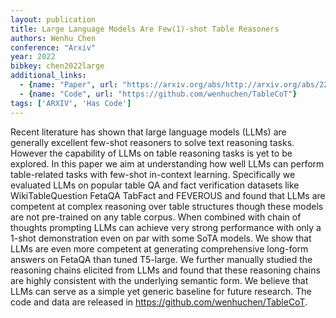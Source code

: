 ```yaml
---
layout: publication
title: Large Language Models Are Few(1)-shot Table Reasoners
authors: Wenhu Chen
conference: "Arxiv"
year: 2022
bibkey: chen2022large
additional_links:
  - {name: "Paper", url: "https://arxiv.org/abs/http://arxiv.org/abs/2210.06710v2"}
  - {name: "Code", url: "https://github.com/wenhuchen/TableCoT"}
tags: ['ARXIV', 'Has Code']
---
```

Recent literature has shown that large language models (LLMs) are generally excellent few-shot reasoners to solve text reasoning tasks. However the capability of LLMs on table reasoning tasks is yet to be explored. In this paper we aim at understanding how well LLMs can perform table-related tasks with few-shot in-context learning. Specifically we evaluated LLMs on popular table QA and fact verification datasets like WikiTableQuestion FetaQA TabFact and FEVEROUS and found that LLMs are competent at complex reasoning over table structures though these models are not pre-trained on any table corpus. When combined with chain of thoughts prompting LLMs can achieve very strong performance with only a 1-shot demonstration even on par with some SoTA models. We show that LLMs are even more competent at generating comprehensive long-form answers on FetaQA than tuned T5-large. We further manually studied the reasoning chains elicited from LLMs and found that these reasoning chains are highly consistent with the underlying semantic form. We believe that LLMs can serve as a simple yet generic baseline for future research. The code and data are released in https://github.com/wenhuchen/TableCoT.
